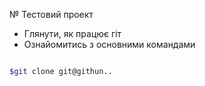 № Тестовий проект

+ Глянути, як працює гіт
+ Ознайомитись з основними командами

```bash

$git clone git@githun..

```

